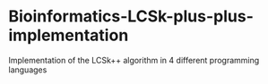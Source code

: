 # Bioinformatics-LCSk-plus-plus-implementation
Implementation of the LCSk++ algorithm in 4 different programming languages

